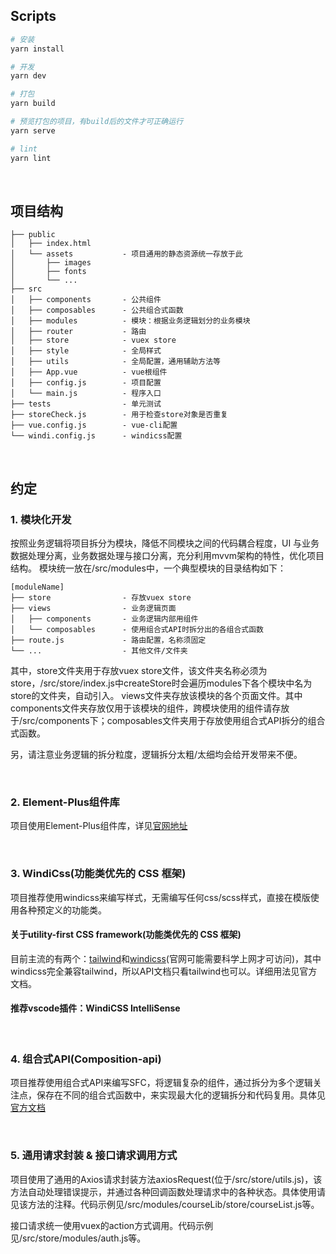 
## Scripts
```sh
# 安装
yarn install

# 开发
yarn dev

# 打包
yarn build

# 预览打包的项目，有build后的文件才可正确运行
yarn serve

# lint
yarn lint
```

&nbsp;
## 项目结构

    ├── public
    │   ├── index.html
    │   └── assets           - 项目通用的静态资源统一存放于此
    │       ├── images
    │       ├── fonts
    │       └── ...
    ├── src
    │   ├── components       - 公共组件
    │   ├── composables      - 公共组合式函数
    │   ├── modules          - 模块：根据业务逻辑划分的业务模块
    │   ├── router           - 路由
    │   ├── store            - vuex store
    │   ├── style            - 全局样式
    │   ├── utils            - 全局配置，通用辅助方法等
    │   ├── App.vue          - vue根组件
    │   ├── config.js        - 项目配置
    │   └── main.js          - 程序入口
    ├── tests                - 单元测试
    ├── storeCheck.js        - 用于检查store对象是否重复
    ├── vue.config.js        - vue-cli配置
    └── windi.config.js      - windicss配置

&nbsp;
## 约定

### 1. 模块化开发
按照业务逻辑将项目拆分为模块，降低不同模块之间的代码耦合程度，UI 与业务数据处理分离，业务数据处理与接口分离，充分利用mvvm架构的特性，优化项目结构。
模块统一放在/src/modules中，一个典型模块的目录结构如下：

    [moduleName]
    ├── store                - 存放vuex store
    ├── views                - 业务逻辑页面
    │   ├── components       - 业务逻辑内部用组件
    │   └── composables      - 使用组合式API时拆分出的各组合式函数
    ├── route.js             - 路由配置，名称须固定
    └── ...                  - 其他文件/文件夹
    
其中，store文件夹用于存放vuex store文件，该文件夹名称必须为store，/src/store/index.js中createStore时会遍历modules下各个模块中名为store的文件夹，自动引入。
views文件夹存放该模块的各个页面文件。其中components文件夹存放仅用于该模块的组件，跨模块使用的组件请存放于/src/components下；composables文件夹用于存放使用组合式API拆分的组合式函数。

另，请注意业务逻辑的拆分粒度，逻辑拆分太粗/太细均会给开发带来不便。

&nbsp;
### 2. Element-Plus组件库
项目使用Element-Plus组件库，详见[官网地址](https://element-plus.gitee.io/#/zh-CN)

&nbsp;
### 3. WindiCss(功能类优先的 CSS 框架)
项目推荐使用windicss来编写样式，无需编写任何css/scss样式，直接在模版使用各种预定义的功能类。
#### 关于utility-first CSS framework(功能类优先的 CSS 框架)
目前主流的有两个：[tailwind](https://www.tailwindcss.cn/)和[windicss](https://windicss.org/)(官网可能需要科学上网才可访问)，其中windicss完全兼容tailwind，所以API文档只看tailwind也可以。详细用法见官方文档。

#### 推荐vscode插件：WindiCSS IntelliSense

&nbsp;
### 4. 组合式API(Composition-api)
项目推荐使用组合式API来编写SFC，将逻辑复杂的组件，通过拆分为多个逻辑关注点，保存在不同的组合式函数中，来实现最大化的逻辑拆分和代码复用。具体见[官方文档](https://v3.cn.vuejs.org/guide/composition-api-introduction.html#%E4%BB%80%E4%B9%88%E6%98%AF%E7%BB%84%E5%90%88%E5%BC%8F-api)

&nbsp;
### 5. 通用请求封装 & 接口请求调用方式
项目使用了通用的Axios请求封装方法axiosRequest(位于/src/store/utils.js)，该方法自动处理错误提示，并通过各种回调函数处理请求中的各种状态。具体使用请见该方法的注释。代码示例见/src/modules/courseLib/store/courseList.js等。

接口请求统一使用vuex的action方式调用。代码示例见/src/store/modules/auth.js等。
